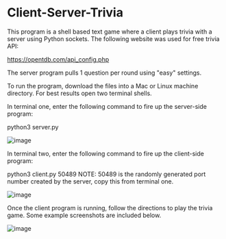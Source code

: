 # Client-Server-Trivia
This program is a shell based text game where a client plays trivia with a server using Python sockets. The following website was used for free trivia API:

https://opentdb.com/api_config.php

The server program pulls 1 question per round using "easy" settings.

To run the program, download the files into a Mac or Linux machine directory. For best results open two terminal shells.

In terminal one, enter the following command to fire up the server-side program:

  python3 server.py
  
  ![image](https://user-images.githubusercontent.com/54946106/145160438-c2719ef0-7e72-4407-8c3f-c8a8940b5c16.png)

  
In terminal two, enter the following command to fire up the client-side program:

  python3 client.py 50489
  NOTE: 50489 is the randomly generated port number created by the server, copy this from terminal one.
  
  ![image](https://user-images.githubusercontent.com/54946106/145160546-a882a51a-9c83-4151-a68b-dcbb78683b61.png)
  
  Once the client program is running, follow the directions to play the trivia game. Some example screenshots are included below.
  
  ![image](https://user-images.githubusercontent.com/54946106/145160640-7a849bce-51fa-4c6a-af5f-538e8eabd987.png)


  
  
